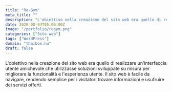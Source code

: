 ```yaml
---
title: "Re-Gym"
meta_title: ""
description: "L'obiettivo nella creazione del sito web era quello di realizzare un'interfaccia utente amichevole"
date: 2020-08-04T05:00:00Z
image: "/portfolio/regym.png"
categories: ["Sito web"]
tags: ["WordPress"]
domain: "thaibox.hu"
draft: false
---
```


L'obiettivo nella creazione del sito web era quello di realizzare un'interfaccia utente amichevole che utilizzasse soluzioni sviluppate su misura per migliorare la funzionalità e l'esperienza utente. Il sito web è facile da navigare, rendendo semplice per i visitatori trovare informazioni e usufruire dei servizi offerti.
